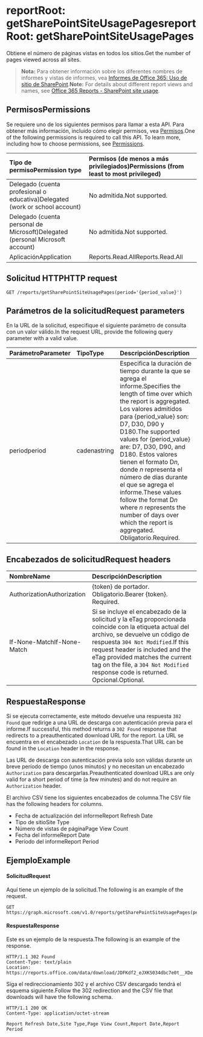 # <a name="reportroot-getsharepointsiteusagepages"></a><span data-ttu-id="be4ad-101">reportRoot: getSharePointSiteUsagePages</span><span class="sxs-lookup"><span data-stu-id="be4ad-101">reportRoot: getSharePointSiteUsagePages</span></span>

<span data-ttu-id="be4ad-102">Obtiene el número de páginas vistas en todos los sitios.</span><span class="sxs-lookup"><span data-stu-id="be4ad-102">Get the number of pages viewed across all sites.</span></span>

> <span data-ttu-id="be4ad-103">**Nota:** Para obtener información sobre los diferentes nombres de informes y vistas de informes, vea [Informes de Office 365: Uso de sitio de SharePoint](https://support.office.com/client/SharePoint-site-usage-4ecfb843-e5d5-464d-8bf6-7ed512a9b213).</span><span class="sxs-lookup"><span data-stu-id="be4ad-103">**Note:** For details about different report views and names, see [Office 365 Reports - SharePoint site usage](https://support.office.com/client/SharePoint-site-usage-4ecfb843-e5d5-464d-8bf6-7ed512a9b213).</span></span>

## <a name="permissions"></a><span data-ttu-id="be4ad-104">Permisos</span><span class="sxs-lookup"><span data-stu-id="be4ad-104">Permissions</span></span>

<span data-ttu-id="be4ad-p101">Se requiere uno de los siguientes permisos para llamar a esta API. Para obtener más información, incluido cómo elegir permisos, vea [Permisos](../../../concepts/permissions_reference.md).</span><span class="sxs-lookup"><span data-stu-id="be4ad-p101">One of the following permissions is required to call this API. To learn more, including how to choose permissions, see [Permissions](../../../concepts/permissions_reference.md).</span></span>

| <span data-ttu-id="be4ad-107">Tipo de permiso</span><span class="sxs-lookup"><span data-stu-id="be4ad-107">Permission type</span></span>                        | <span data-ttu-id="be4ad-108">Permisos (de menos a más privilegiados)</span><span class="sxs-lookup"><span data-stu-id="be4ad-108">Permissions (from least to most privileged)</span></span> |
| :------------------------------------- | :--------------------------------------- |
| <span data-ttu-id="be4ad-109">Delegado (cuenta profesional o educativa)</span><span class="sxs-lookup"><span data-stu-id="be4ad-109">Delegated (work or school account)</span></span>     | <span data-ttu-id="be4ad-110">No admitida.</span><span class="sxs-lookup"><span data-stu-id="be4ad-110">Not supported.</span></span>                           |
| <span data-ttu-id="be4ad-111">Delegado (cuenta personal de Microsoft)</span><span class="sxs-lookup"><span data-stu-id="be4ad-111">Delegated (personal Microsoft account)</span></span> | <span data-ttu-id="be4ad-112">No admitida.</span><span class="sxs-lookup"><span data-stu-id="be4ad-112">Not supported.</span></span>                           |
| <span data-ttu-id="be4ad-113">Aplicación</span><span class="sxs-lookup"><span data-stu-id="be4ad-113">Application</span></span>                            | <span data-ttu-id="be4ad-114">Reports.Read.All</span><span class="sxs-lookup"><span data-stu-id="be4ad-114">Reports.Read.All</span></span>                         |

## <a name="http-request"></a><span data-ttu-id="be4ad-115">Solicitud HTTP</span><span class="sxs-lookup"><span data-stu-id="be4ad-115">HTTP request</span></span>

<!-- { "blockType": "ignored" } --> 

```http
GET /reports/getSharePointSiteUsagePages(period='{period_value}')
```

## <a name="request-parameters"></a><span data-ttu-id="be4ad-116">Parámetros de la solicitud</span><span class="sxs-lookup"><span data-stu-id="be4ad-116">Request parameters</span></span>

<span data-ttu-id="be4ad-117">En la URL de la solicitud, especifique el siguiente parámetro de consulta con un valor válido.</span><span class="sxs-lookup"><span data-stu-id="be4ad-117">In the request URL, provide the following query parameter with a valid value.</span></span>

| <span data-ttu-id="be4ad-118">Parámetro</span><span class="sxs-lookup"><span data-stu-id="be4ad-118">Parameter</span></span> | <span data-ttu-id="be4ad-119">Tipo</span><span class="sxs-lookup"><span data-stu-id="be4ad-119">Type</span></span>   | <span data-ttu-id="be4ad-120">Descripción</span><span class="sxs-lookup"><span data-stu-id="be4ad-120">Description</span></span>                              |
| :-------- | :----- | :--------------------------------------- |
| <span data-ttu-id="be4ad-121">period</span><span class="sxs-lookup"><span data-stu-id="be4ad-121">period</span></span>    | <span data-ttu-id="be4ad-122">cadena</span><span class="sxs-lookup"><span data-stu-id="be4ad-122">string</span></span> | <span data-ttu-id="be4ad-123">Especifica la duración de tiempo durante la que se agrega el informe.</span><span class="sxs-lookup"><span data-stu-id="be4ad-123">Specifies the length of time over which the report is aggregated.</span></span> <span data-ttu-id="be4ad-124">Los valores admitidos para {period_value} son: D7, D30, D90 y D180.</span><span class="sxs-lookup"><span data-stu-id="be4ad-124">The supported values for {period_value} are: D7, D30, D90, and D180.</span></span> <span data-ttu-id="be4ad-125">Estos valores tienen el formato D*n*, donde *n* representa el número de días durante el que se agrega el informe.</span><span class="sxs-lookup"><span data-stu-id="be4ad-125">These values follow the format D*n* where *n* represents the number of days over which the report is aggregated.</span></span> <span data-ttu-id="be4ad-126">Obligatorio.</span><span class="sxs-lookup"><span data-stu-id="be4ad-126">Required.</span></span> |

## <a name="request-headers"></a><span data-ttu-id="be4ad-127">Encabezados de solicitud</span><span class="sxs-lookup"><span data-stu-id="be4ad-127">Request headers</span></span>

| <span data-ttu-id="be4ad-128">Nombre</span><span class="sxs-lookup"><span data-stu-id="be4ad-128">Name</span></span>          | <span data-ttu-id="be4ad-129">Descripción</span><span class="sxs-lookup"><span data-stu-id="be4ad-129">Description</span></span>               |
| :------------ | :------------------------ |
| <span data-ttu-id="be4ad-130">Authorization</span><span class="sxs-lookup"><span data-stu-id="be4ad-130">Authorization</span></span> | <span data-ttu-id="be4ad-p103">{token} de portador. Obligatorio.</span><span class="sxs-lookup"><span data-stu-id="be4ad-p103">Bearer {token}. Required.</span></span> |
| <span data-ttu-id="be4ad-133">If-None-Match</span><span class="sxs-lookup"><span data-stu-id="be4ad-133">If-None-Match</span></span> | <span data-ttu-id="be4ad-134">Si se incluye el encabezado de la solicitud y la eTag proporcionada coincide con la etiqueta actual del archivo, se devuelve un código de respuesta `304 Not Modified`.</span><span class="sxs-lookup"><span data-stu-id="be4ad-134">If this request header is included and the eTag provided matches the current tag on the file, a `304 Not Modified` response code is returned.</span></span> <span data-ttu-id="be4ad-135">Opcional.</span><span class="sxs-lookup"><span data-stu-id="be4ad-135">Optional.</span></span> |

## <a name="response"></a><span data-ttu-id="be4ad-136">Respuesta</span><span class="sxs-lookup"><span data-stu-id="be4ad-136">Response</span></span>

<span data-ttu-id="be4ad-137">Si se ejecuta correctamente, este método devuelve una respuesta `302 Found` que redirige a una URL de descarga con autenticación previa para el informe.</span><span class="sxs-lookup"><span data-stu-id="be4ad-137">If successful, this method returns a `302 Found` response that redirects to a preauthenticated download URL for the report.</span></span> <span data-ttu-id="be4ad-138">La URL se encuentra en el encabezado `Location` de la respuesta.</span><span class="sxs-lookup"><span data-stu-id="be4ad-138">That URL can be found in the `Location` header in the response.</span></span>

<span data-ttu-id="be4ad-139">Las URL de descarga con autenticación previa solo son válidas durante un breve período de tiempo (unos minutos) y no necesitan un encabezado `Authorization` para descargarlas.</span><span class="sxs-lookup"><span data-stu-id="be4ad-139">Preauthenticated download URLs are only valid for a short period of time (a few minutes) and do not require an `Authorization` header.</span></span>

<span data-ttu-id="be4ad-140">El archivo CSV tiene los siguientes encabezados de columna.</span><span class="sxs-lookup"><span data-stu-id="be4ad-140">The CSV file has the following headers for columns.</span></span>

- <span data-ttu-id="be4ad-141">Fecha de actualización del informe</span><span class="sxs-lookup"><span data-stu-id="be4ad-141">Report Refresh Date</span></span>
- <span data-ttu-id="be4ad-142">Tipo de sitio</span><span class="sxs-lookup"><span data-stu-id="be4ad-142">Site Type</span></span>
- <span data-ttu-id="be4ad-143">Número de vistas de página</span><span class="sxs-lookup"><span data-stu-id="be4ad-143">Page View Count</span></span>
- <span data-ttu-id="be4ad-144">Fecha del informe</span><span class="sxs-lookup"><span data-stu-id="be4ad-144">Report Date</span></span>
- <span data-ttu-id="be4ad-145">Período del informe</span><span class="sxs-lookup"><span data-stu-id="be4ad-145">Report Period</span></span>

## <a name="example"></a><span data-ttu-id="be4ad-146">Ejemplo</span><span class="sxs-lookup"><span data-stu-id="be4ad-146">Example</span></span>

#### <a name="request"></a><span data-ttu-id="be4ad-147">Solicitud</span><span class="sxs-lookup"><span data-stu-id="be4ad-147">Request</span></span>

<span data-ttu-id="be4ad-148">Aquí tiene un ejemplo de la solicitud.</span><span class="sxs-lookup"><span data-stu-id="be4ad-148">The following is an example of the request.</span></span>

<!-- {
  "blockType": "request",
  "name": "reportroot_getsharepointsiteusagepages"
}-->

```http
GET https://graph.microsoft.com/v1.0/reports/getSharePointSiteUsagePages(period='D7')
```

#### <a name="response"></a><span data-ttu-id="be4ad-149">Respuesta</span><span class="sxs-lookup"><span data-stu-id="be4ad-149">Response</span></span>

<span data-ttu-id="be4ad-150">Este es un ejemplo de la respuesta.</span><span class="sxs-lookup"><span data-stu-id="be4ad-150">The following is an example of the response.</span></span>

<!-- { "blockType": "ignored" } --> 

```http
HTTP/1.1 302 Found
Content-Type: text/plain
Location: https://reports.office.com/data/download/JDFKdf2_eJXKS034dbc7e0t__XDe
```

<span data-ttu-id="be4ad-151">Siga el redireccionamiento 302 y el archivo CSV descargado tendrá el esquema siguiente.</span><span class="sxs-lookup"><span data-stu-id="be4ad-151">Follow the 302 redirection and the CSV file that downloads will have the following schema.</span></span>

<!-- {
  "blockType": "response",
  "truncated": true,
  "@odata.type": "stream"
} -->

```http
HTTP/1.1 200 OK
Content-Type: application/octet-stream

Report Refresh Date,Site Type,Page View Count,Report Date,Report Period
```
